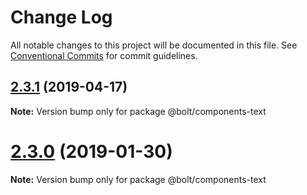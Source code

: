 # Change Log

All notable changes to this project will be documented in this file.
See [Conventional Commits](https://conventionalcommits.org) for commit guidelines.

## [2.3.1](https://github.com/bolt-design-system/bolt/compare/v2.2.2...v2.3.1) (2019-04-17)

**Note:** Version bump only for package @bolt/components-text





# [2.3.0](https://github.com/bolt-design-system/bolt/compare/v2.3.0-rc.0...v2.3.0) (2019-01-30)

**Note:** Version bump only for package @bolt/components-text
